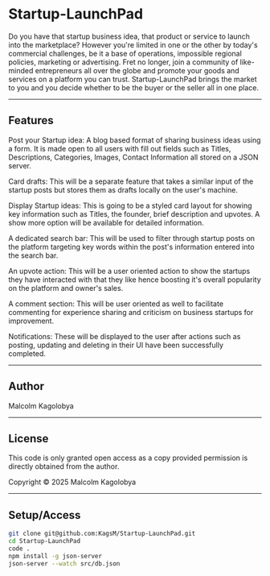 # Startup-LaunchPad
Do you have that startup business idea, that product or service to launch into the marketplace? However you're limited in one or the other by today's commercial challenges, be it a base of operations, impossible regional policies, marketing or advertising. Fret no longer, join a community of like-minded entrepreneurs all over the globe and promote your goods and services on a platform you can trust. Startup-LaunchPad brings the market to you and you decide whether to be the buyer or the seller all in one place.

---

## Features
Post your Startup idea: A blog based format of sharing business ideas using a form. It is made open to all users with fill out fields such as Titles, Descriptions, Categories, Images, Contact Information all stored on a JSON server.

Card drafts: This will be a separate feature that takes a similar input of the startup posts but stores them as drafts locally on the user's machine.

Display Startup ideas: This is going to be a styled card layout for showing key information such as Titles, the founder, brief description and upvotes. A show more option will be available for detailed information.

A dedicated search bar: This will be used to filter through startup posts on the platform targeting key words within the post's information entered into the search bar.

An upvote action: This will be a user oriented action to show the startups they have interacted with that they like hence boosting it's overall popularity on the platform and owner's sales.

A comment section: This will be user oriented as well to facilitate commenting for experience sharing and criticism on business startups for improvement.

Notifications: These will be displayed to the user after actions such as posting, updating and deleting in their UI have been successfully completed.

---

## Author
Malcolm Kagolobya

---

## License
This code is only granted open access as a copy provided permission is directly obtained from the author.

Copyright &copy; 2025 Malcolm Kagolobya

---

## Setup/Access
```bash
git clone git@github.com:KagsM/Startup-LaunchPad.git
cd Startup-LaunchPad
code .
npm install -g json-server
json-server --watch src/db.json

